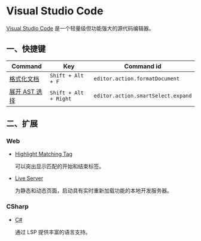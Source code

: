 # Visual Studio Code

[Visual Studio Code](https://code.visualstudio.com/docs) 是一个轻量级但功能强大的源代码编辑器。

## 一、快捷键

| Command                                                      | Key                   | Command id                         |
| ------------------------------------------------------------ | --------------------- | ---------------------------------- |
| [格式化文档](https://code.visualstudio.com/docs/getstarted/keybindings#:~:text=editor.action.triggerParameterHints-,Format%20Document,-Shift%2BAlt%2BF) | `Shift + Alt + F`     | `editor.action.formatDocument`     |
| [展开 AST 选择](https://code.visualstudio.com/docs/getstarted/keybindings#:~:text=Expand%20AST%20Selection) | `Shift + Alt + Right` | `editor.action.smartSelect.expand` |

## 二、扩展

### Web

- [Highlight Matching Tag](https://marketplace.visualstudio.com/items?itemName=vincaslt.highlight-matching-tag)

  可以突出显示匹配的开始和结束标签。
  
- [Live Server](https://marketplace.visualstudio.com/items?itemName=ritwickdey.LiveServer)

  为静态和动态页面，启动具有实时重新加载功能的本地开发服务器。

### CSharp

- [C#](https://marketplace.visualstudio.com/items?itemName=ms-dotnettools.csharp)

  通过 LSP 提供丰富的语言支持。

